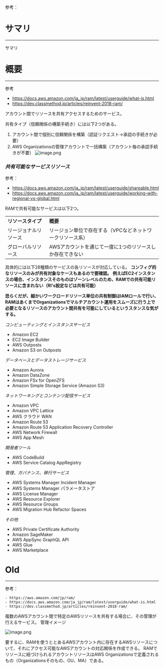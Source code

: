 参考：

# サマリ

* * *

サマリ

# 概要

* * *

参考

- https://docs.aws.amazon.com/ja_jp/ram/latest/userguide/what-is.html
- https://dev.classmethod.jp/articles/reinvent-2018-ram/

アカウント間でリソースを共有アクセスするためのサービス。

共有タイプ（信頼関係の構築手続き）には以下2つがある。
1. アカウント間で個別に信頼関係を構築（認証リクエスト→承認の手続きが必要）
2. AWS Organizationsの管理アカウントで一括構築（アカウント毎の承認手続きが不要）
![image.png](07_SAP勉強/07_ワークロード運営/_resources/image-4.png)

### *共有可能なサービスリソース*

参考：

- https://docs.aws.amazon.com/ja_jp/ram/latest/userguide/shareable.html
- https://docs.aws.amazon.com/ja_jp/ram/latest/userguide/working-with-regional-vs-global.html

RAMで共有可能なサービスは以下2つ。

|                      |                                                           |
| -------------------- | --------------------------------------------------------- |
| **リソースタイプ**   | **概要**                                                  |
| リージョナルリソース | リージョン単位で存在する（VPCなどネットワークリソース系） |
| グローバルリソース   | AWSアカウントを通じて一度に1つのリソースしか存在できない  |

具体的には以下28種類のサービスの各リソースが対応している。
**コンフィグ的なリソースのみが共有対象なケースもあるので要確認。**
**例えばEC2インスタンスの場合、インスタンスそのものはゾーンレベルのため、RAMでの共有可能リソースに含まれない（RI's設定などは共有可能）**

**恐らくだが、細かいワークロードリソース単位の共有制御はIAMロールで行い、RAMはあくまでOrganizationsでマルチアカウント運用をスムーズに行う上で必要となるリソースのアカウント間共有を可能にしているというスタンスな気がする。**

*コンピューティングとインスタンスサービス*

- Amazon EC2
- EC2 Image Builder
- AWS Outposts
- Amazon S3 on Outposts

*データベースとデータストレージサービス*

- Amazon Aurora
- Amazon DataZone
- Amazon FSx for OpenZFS
- Amazon Simple Storage Service (Amazon S3)

*ネットワーキングとコンテンツ配信サービス*

- Amazon VPC
- Amazon VPC Lattice
- AWS クラウド WAN
- Amazon Route 53
- Amazon Route 53 Application Recovery Controller
- AWS Network Firewall
- AWS App Mesh

*開発者ツール*

- AWS CodeBuild
- AWS Service Catalog AppRegistry

*管理、ガバナンス、移行サービス*

- AWS Systems Manager Incident Manager
- AWS Systems Manager パラメータストア
- AWS License Manager
- AWS Resource Explorer
- AWS Resource Groups
- AWS Migration Hub Refactor Spaces

*その他*

- AWS Private Certificate Authority
- Amazon SageMaker
- AWS AppSync GraphQL API
- AWS Glue
- AWS Marketplace

# Old

* * *

参考：

    - https://aws.amazon.com/jp/ram/
    - https://docs.aws.amazon.com/ja_jp/ram/latest/userguide/what-is.html
    - https://dev.classmethod.jp/articles/reinvent-2018-ram/

複数のAWSアカウント間で特定のAWSリソースを共有する場合に、その管理が行えるサービス。
管理イメージ

![image.png](07_SAP勉強/07_ワークロード運営/_resources/image-4.png)

要するに、RAMを使うととあるAWSアカウント内に存在するAWSリソースについて、それにアクセス可能なAWSアカウントの対応関係を作成できる。
RAMでリソースに紐づけられるアカウントリソースはAWS Organizationsで定義されるもの（Organizationsそのもの、OU、MA）である。